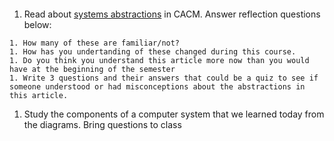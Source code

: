 ```{index} systemsabstractions.md
```
1. Read about [systems abstractions](https://dl.acm.org/doi/10.1145/3517218) in CACM. Answer reflection questions below:
```
1. How many of these are familiar/not?
1. How has you undertanding of these changed during this course.
1. Do you think you understand this article more now than you would have at the beginning of the semester
1. Write 3 questions and their answers that could be a quiz to see if someone understood or had misconceptions about the abstractions in this article.
```
1. Study the components of a computer system that we learned today from the diagrams. Bring questions to class
